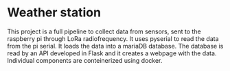 # Weather station
This project is a full pipeline to collect data from sensors, sent to the raspberry pi through LoRa radiofrequency. It uses pyserial to read the data from the pi serial. It loads the data into a mariaDB database. The database is read by an API developed in Flask and it creates a webpage with the data. Individual components are conteinerized using docker.
